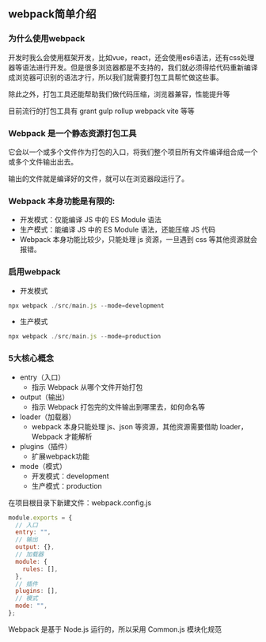 ## webpack简单介绍

### 为什么使用webpack
开发时我么会使用框架开发，比如vue，react，还会使用es6语法，还有css处理器等语法进行开发。但是很多浏览器都是不支持的，我们就必须得给代码重新编译成浏览器可识别的语法才行，所以我们就需要打包工具帮忙做这些事。

除此之外，打包工具还能帮助我们做代码压缩，浏览器兼容，性能提升等

目前流行的打包工具有
grant
gulp
rollup
webpack
vite
等等

### Webpack 是一个静态资源打包工具
它会以一个或多个文件作为打包的入口，将我们整个项目所有文件编译组合成一个或多个文件输出出去。

输出的文件就是编译好的文件，就可以在浏览器段运行了。
### Webpack 本身功能是有限的:
- 开发模式：仅能编译 JS 中的 ES Module 语法
- 生产模式：能编译 JS 中的 ES Module 语法，还能压缩 JS 代码
- Webpack 本身功能比较少，只能处理 js 资源，一旦遇到 css 等其他资源就会报错。

### 启用webpack
- 开发模式
```js
npx webpack ./src/main.js --mode=development
```
- 生产模式
```js
npx webpack ./src/main.js --mode=production
```

### 5大核心概念
- entry（入口）
  - 指示 Webpack 从哪个文件开始打包
- output（输出）
  - 指示 Webpack 打包完的文件输出到哪里去，如何命名等
- loader（加载器）
  - webpack 本身只能处理 js、json 等资源，其他资源需要借助 loader，Webpack 才能解析
- plugins（插件）
  - 扩展webpack功能
- mode（模式）
  - 开发模式：development
  - 生产模式：production

在项目根目录下新建文件：webpack.config.js
```js
module.exports = {
  // 入口
  entry: "",
  // 输出
  output: {},
  // 加载器
  module: {
    rules: [],
  },
  // 插件
  plugins: [],
  // 模式
  mode: "",
};
```
Webpack 是基于 Node.js 运行的，所以采用 Common.js 模块化规范